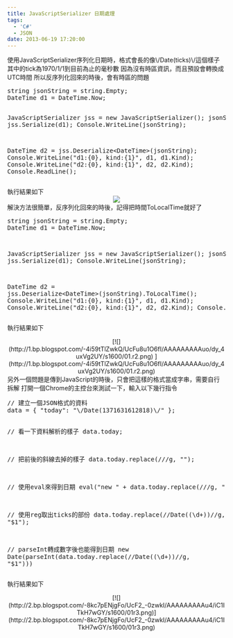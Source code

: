 ```yaml
---
title: JavaScriptSerializer 日期處理
tags:
  - 'C#'
  - JSON
date: 2013-06-19 17:20:00
---
```


<div>使用JavaScriptSerializer序列化日期時，格式會長的像\/Date(ticks)\/這個樣子
其中的tick為1970/1/1到目前為止的毫秒數
因為沒有時區資訊，而且預設會轉換成UTC時間
所以反序列化回來的時後，會有時區的問題</div><div><pre class="brush:csharp">string jsonString = string.Empty;
DateTime d1 = DateTime.Now;

JavaScriptSerializer jss = new JavaScriptSerializer();
jsonString = jss.Serialize(d1);
Console.WriteLine(jsonString);

DateTime d2 = jss.Deserialize&lt;DateTime&gt;(jsonString);
Console.WriteLine("d1:{0}, kind:{1}", d1, d1.Kind);
Console.WriteLine("d2:{0}, kind:{1}", d2, d2.Kind);
Console.ReadLine();</pre></div><div>執行結果如下 </div><div class="separator" style="clear: both; text-align: center;">[![](http://4.bp.blogspot.com/-F8fcPVk1keE/UcFuKhJJOmI/AAAAAAAAAug/KVQeon93Nxw/s1600/01.r1.png)](http://4.bp.blogspot.com/-F8fcPVk1keE/UcFuKhJJOmI/AAAAAAAAAug/KVQeon93Nxw/s1600/01.r1.png)</div><div>解決方法很簡單，反序列化回來的時後，記得把時間ToLocalTime就好了 </div><div><pre class="brush:csharp">string jsonString = string.Empty;
DateTime d1 = DateTime.Now;

JavaScriptSerializer jss = new JavaScriptSerializer();
jsonString = jss.Serialize(d1);
Console.WriteLine(jsonString);

DateTime d2 = jss.Deserialize&lt;DateTime&gt;(jsonString).ToLocalTime();
Console.WriteLine("d1:{0}, kind:{1}", d1, d1.Kind);
Console.WriteLine("d2:{0}, kind:{1}", d2, d2.Kind);
Console.ReadLine();
</pre></div><div>執行結果如下 </div>
<div class="separator" style="clear: both; text-align: center;">[![](http://1.bp.blogspot.com/-4i59tTlZwkQ/UcFu8u1O6fI/AAAAAAAAAuo/dy_4uxVg2UY/s1600/01.r2.png)&nbsp;](http://1.bp.blogspot.com/-4i59tTlZwkQ/UcFu8u1O6fI/AAAAAAAAAuo/dy_4uxVg2UY/s1600/01.r2.png)</div><div>另外一個問題是傳到JavaScript的時後，只會把這樣的格式當成字串，需要自行拆解
打開一個Chrome的主控台來測試一下，輸入以下幾行指令</div><div><pre class="brush:javascript">// 建立一個JSON格式的資料
data = { "today": "\/Date(1371631612818)\/" };

// 看一下資料解析的樣子
data.today;

// 把前後的斜線去掉的樣子
data.today.replace(/\//g, "");

// 使用eval來得到日期
eval("new " + data.today.replace(/\//g, ""))

// 使用reg取出ticks的部份
data.today.replace(/\/Date\((\d+)\)\//g, "$1");

// parseInt轉成數字後也能得到日期
new Date(parseInt(data.today.replace(/\/Date\((\d+)\)\//g, "$1")))</pre></div><div>執行結果如下
<div class="separator" style="clear: both; text-align: center;">[![](http://2.bp.blogspot.com/-8kc7pENjgFo/UcF2_-0zwkI/AAAAAAAAAu4/iC1ITkH7wGY/s1600/01r3.png)](http://2.bp.blogspot.com/-8kc7pENjgFo/UcF2_-0zwkI/AAAAAAAAAu4/iC1ITkH7wGY/s1600/01r3.png)</div></div>
